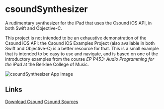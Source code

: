 # csoundSynthesizer
A rudimentary synthesizer for the iPad that uses the Csound iOS API, in both Swift and Objective-C.

This project is not intended to be an exhaustive demonstration of the Csound iOS API: the Csound iOS Examples Project (also available in both Swift and Objective-C) is a better resource for that. This is a small example that is intended to be easy to use and navigate, and is based on one of the introductory examples from the course _EP P453: Audio Programming for the iPad_ at the Berklee College of Music.

![csoundSynthesizer App Image](https://u9166506.dl.dropboxusercontent.com/u/9166506/csoundSynthesizer.png "csoundSynthesizer Screenshot")

## Links

[Download Csound](http://csound.github.io/download)
[Csound Sources](https://github.com/csound/csound)
